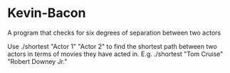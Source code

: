 # Kevin-Bacon
A program that checks for six degrees of separation between two actors

Use ./shortest "Actor 1" "Actor 2" to find the shortest path between two actors in terms of movies
they have acted in.
E.g. ./shortest "Tom Cruise" "Robert Downey Jr."
